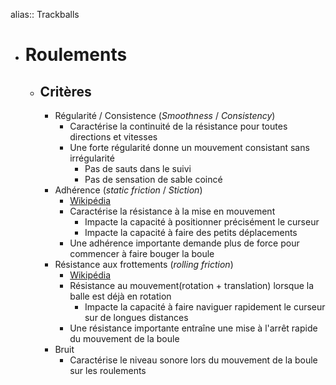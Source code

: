 alias:: Trackballs

- # Roulements
	- ## Critères
		- Régularité / Consistence (*Smoothness* / *Consistency*)
			- Caractérise la continuité de la résistance pour toutes directions et vitesses
			- Une forte régularité donne un mouvement consistant sans irrégularité
				- Pas de sauts dans le suivi
				- Pas de sensation de sable coincé
		- Adhérence (*static friction* / *Stiction*)
			- [Wikipédia](https://en.wikipedia.org/wiki/Stiction)
			- Caractérise la résistance à la mise en mouvement
				- Impacte la capacité à positionner précisément le curseur
				- Impacte la capacité à faire des petits déplacements
			- Une adhérence importante demande plus de force pour commencer à faire bouger la boule
		- Résistance aux frottements (*rolling friction*)
			- [Wikipédia](https://en.wikipedia.org/wiki/Rolling)
			- Résistance au mouvement(rotation + translation) lorsque la balle est déjà en rotation
				- Impacte la capacité à faire naviguer rapidement le curseur sur de longues distances
			- Une résistance importante entraîne une mise à l'arrêt rapide du mouvement de la boule
		- Bruit
			- Caractérise le niveau sonore lors du mouvement de la boule sur les roulements